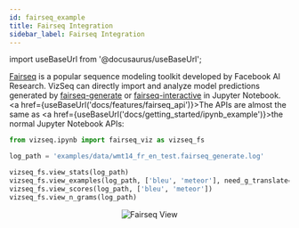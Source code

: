 ```yaml
---
id: fairseq_example
title: Fairseq Integration
sidebar_label: Fairseq Integration
---
```


import useBaseUrl from '@docusaurus/useBaseUrl';

<a href="https://github.com/pytorch/fairseq" target="_blank">Fairseq</a> is a popular sequence modeling toolkit
developed by Facebook AI Research. VizSeq can directly import and analyze model predictions generated
by <a href="https://github.com/pytorch/fairseq/blob/master/generate.py" target="_blank">fairseq-generate</a> or <a href="https://github.com/pytorch/fairseq/blob/master/interactive.py" target="_blank">fairseq-interactive</a> in
Jupyter Notebook. <a href={useBaseUrl('docs/features/fairseq_api')}>The APIs</a> are almost the same
as <a href={useBaseUrl('docs/getting_started/ipynb_example')}>the normal Jupyter Notebook APIs</a>:

```python
from vizseq.ipynb import fairseq_viz as vizseq_fs

log_path = 'examples/data/wmt14_fr_en_test.fairseq_generate.log'

vizseq_fs.view_stats(log_path)
vizseq_fs.view_examples(log_path, ['bleu', 'meteor'], need_g_translate=True)
vizseq_fs.view_scores(log_path, ['bleu', 'meteor'])
vizseq_fs.view_n_grams(log_path)
```

<p align="center"><img src={useBaseUrl('img/fairseq_view_examples.png')} alt="Fairseq View" /></p>

